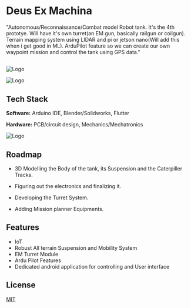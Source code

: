 
# Deus Ex Machina

"Autonomous/Reconnaissance/Combat  model Robot tank. It's the 4th prototye.
Will have it's own turret(an EM gun, basically railgun or coilgun). Terrain mapping system using LIDAR and pi or jetson nano(Will add this when i get good in ML). ArduPilot feature so we can create our own waypoint mission and control the tank using GPS data."

## 

<img align="middle" src="https://render.fineartamerica.com/images/images-profile-flow/400/images/artworkimages/mediumlarge/3/deusexmachina-andrew-nisorri.jpg" alt="Logo"/>


![Logo](https://biz.prlog.org/deusexmachina/logo.jpg)





## Tech Stack

**Software:** Arduino IDE, Blender/Solidworks, Flutter

**Hardware:** PCB/circuit design, Mechanics/Mechatronics 

![Logo](https://i.pinimg.com/564x/52/e3/21/52e3216b5068d5696778e3425dd28788.jpg)
## Roadmap


- 3D Modelling the Body of the tank, its Suspension and the Caterpiller Tracks.

- Figuring out the electronics and finalizing it.

- Developing the Turret System.

- Adding Mission planner Equipments.


## Features

- IoT
- Robust All terrain Suspension and Mobility System
- EM Turret Module
- Ardu Pilot Features
- Dedicated android application for controlling and User interface



## License

[MIT](https://choosealicense.com/licenses/mit/)

